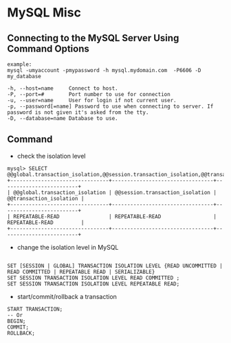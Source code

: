 # MySQL Misc

## Connecting to the MySQL Server Using Command Options

```
example:
mysql -umyaccount -pmypassword -h mysql.mydomain.com  -P6606 -D my_database

-h, --host=name     Connect to host.
-P, --port=#        Port number to use for connection
-u, --user=name     User for login if not current user.
-p, --password[=name] Password to use when connecting to server. If password is not given it's asked from the tty.
-D, --database=name Database to use.
```

## Command

* check the isolation level 

```
mysql> SELECT @@global.transaction_isolation,@@session.transaction_isolation,@@transaction_isolation;
+--------------------------------+---------------------------------+-------------------------+
| @@global.transaction_isolation | @@session.transaction_isolation | @@transaction_isolation |
+--------------------------------+---------------------------------+-------------------------+
| REPEATABLE-READ                | REPEATABLE-READ                 | REPEATABLE-READ         |
+--------------------------------+---------------------------------+-------------------------+
```

* change the isolation level in MySQL

```

SET [SESSION | GLOBAL] TRANSACTION ISOLATION LEVEL {READ UNCOMMITTED | READ COMMITTED | REPEATABLE READ | SERIALIZABLE}
SET SESSION TRANSACTION ISOLATION LEVEL READ COMMITTED ;
SET SESSION TRANSACTION ISOLATION LEVEL REPEATABLE READ;

```

* start/commit/rollback a transaction

```
START TRANSACTION;
-- Or
BEGIN;
COMMIT;
ROLLBACK;
```
